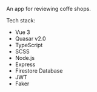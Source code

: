 An app for reviewing coffe shops.

Tech stack:
- Vue 3
- Quasar v2.0
- TypeScript
- SCSS
- Node.js
- Express
- Firestore Database
- JWT
- Faker